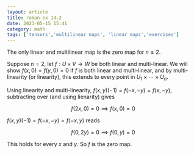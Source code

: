 ```yaml
---
layout: article
title: roman ex 14.2
date: 2023-05-15 15:41
category: math
tags: ['tensors','multilinear maps', 'linear maps','exercises']
---
```

The only linear and multilinear map is the zero map for $n\geq 2$.

Suppose $n = 2$, let $f:U\times V\to W$ be both linear and multi-linear. We will show $f(x,0) = f(y,0) = 0$ if $f$ is both linear and multi-linear, and by multi-linearity (or linearity), this extends to every point in $U_1\times \cdots\times U_n$.

Using linearity and multi-linearity, $f(x,y)(-1) = f(-x,-y) = f(x,-y)$, subtracting over (and using lienarity) gives

$$
f(2x,0)=0\implies f(x,0)=0
$$

$f(x,y)(-1)=f(-x,-y)=f(-x,y)$ reads

$$
f(0,2y)=0\implies f(0,y)=0
$$

This holds for every $x$ and $y$. So $f$ is the zero map.